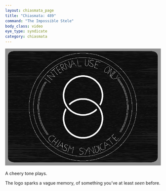 ```yaml
---
layout: chiasmata_page
title: "Chiasmata: 489"
command: "The Impossible Stele"
body_class: video
eye_type: syndicate
category: chiasmata
---
```


![489](/chiasmata/images/narrative/487.png)

A cheery tone plays.

The logo sparks a vague memory, of something you’ve at least *seen* before.